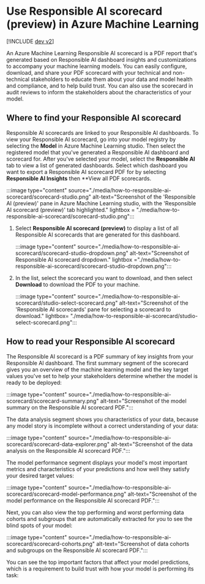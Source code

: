 
# Use Responsible AI scorecard (preview) in Azure Machine Learning

[!INCLUDE [dev v2](../../includes/machine-learning-dev-v2.md)]

An Azure Machine Learning Responsible AI scorecard is a PDF report that's generated based on Responsible AI dashboard insights and customizations to accompany your machine learning models. You can easily configure, download, and share your PDF scorecard with your technical and non-technical stakeholders to educate them about your data and model health and compliance, and to help build trust. You can also use the scorecard in audit reviews to inform the stakeholders about the characteristics of your model.

## Where to find your Responsible AI scorecard

 Responsible AI scorecards are linked to your Responsible AI dashboards. To view your Responsible AI scorecard, go into your model registry by selecting the **Model** in Azure Machine Learning studio. Then select the registered model that you've generated a Responsible AI dashboard and scorecard for. After you've selected your model, select the **Responsible AI** tab to view a list of generated dashboards. Select which dashboard you want to export a Responsible AI scorecard PDF for by selecting **Responsible AI Insights** then **View all PDF scorecards.

:::image type="content" source="./media/how-to-responsible-ai-scorecard/scorecard-studio.png" alt-text="Screenshot of the 'Responsible AI (preview)' pane in Azure Machine Learning studio, with the 'Responsible AI scorecard (preview)' tab highlighted." lightbox = "./media/how-to-responsible-ai-scorecard/scorecard-studio.png":::

1. Select **Responsible AI scorecard (preview)** to display a list of all Responsible AI scorecards that are generated for this dashboard.

   :::image type="content" source="./media/how-to-responsible-ai-scorecard/scorecard-studio-dropdown.png" alt-text="Screenshot of Responsible AI scorecard dropdown." lightbox ="./media/how-to-responsible-ai-scorecard/scorecard-studio-dropdown.png":::

1. In the list, select the scorecard you want to download, and then select **Download** to download the PDF to your machine.

   :::image type="content" source="./media/how-to-responsible-ai-scorecard/studio-select-scorecard.png" alt-text="Screenshot of the 'Responsible AI scorecards' pane for selecting a scorecard to download." lightbox= "./media/how-to-responsible-ai-scorecard/studio-select-scorecard.png":::

## How to read your Responsible AI scorecard

The Responsible AI scorecard is a PDF summary of key insights from your Responsible AI dashboard. The first summary segment of the scorecard gives you an overview of the machine learning model and the key target values you've set to help your stakeholders determine whether the model is ready to be deployed:

:::image type="content" source="./media/how-to-responsible-ai-scorecard/scorecard-summary.png" alt-text="Screenshot of the model summary on the Responsible AI scorecard PDF.":::

The data analysis segment shows you characteristics of your data, because any model story is incomplete without a correct understanding of your data:

:::image type="content" source="./media/how-to-responsible-ai-scorecard/scorecard-data-explorer.png" alt-text="Screenshot of the data analysis on the Responsible AI scorecard PDF.":::

The model performance segment displays your model's most important metrics and characteristics of your predictions and how well they satisfy your desired target values:

:::image type="content" source="./media/how-to-responsible-ai-scorecard/scorecard-model-performance.png" alt-text="Screenshot of the model performance on the Responsible AI scorecard PDF.":::

Next, you can also view the top performing and worst performing data cohorts and subgroups that are automatically extracted for you to see the blind spots of your model:

:::image type="content" source="./media/how-to-responsible-ai-scorecard/scorecard-cohorts.png" alt-text="Screenshot of data cohorts and subgroups on the Responsible AI scorecard PDF.":::

You can see the top important factors that affect your model predictions, which is a requirement to build trust with how your model is performing its task:
